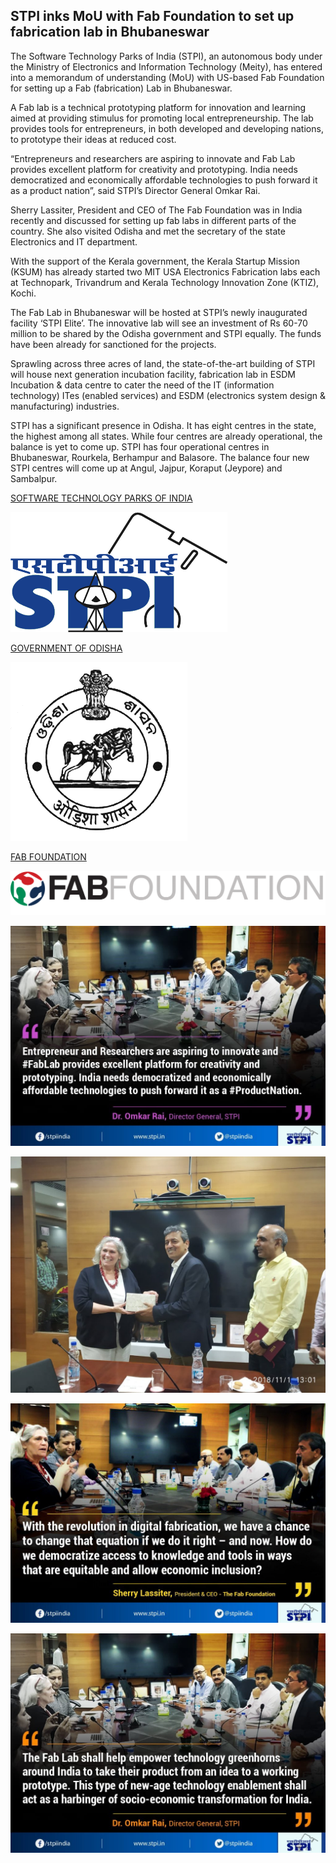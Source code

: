 ## STPI inks MoU with Fab Foundation to set up fabrication lab in Bhubaneswar

The Software Technology Parks of India (STPI), an autonomous body under the Ministry of Electronics and Information Technology (Meity), has entered into a memorandum of understanding (MoU) with US-based Fab Foundation for setting up a Fab (fabrication) Lab in Bhubaneswar.

A Fab lab is a technical prototyping platform for innovation and learning aimed at providing stimulus for promoting local entrepreneurship. The lab provides tools for entrepreneurs, in both developed and developing nations, to prototype their ideas at reduced cost.

“Entrepreneurs and researchers are aspiring to innovate and Fab Lab provides excellent platform for creativity and prototyping. India needs democratized and economically affordable technologies to push forward it as a product nation”, said STPI’s Director General Omkar Rai.

Sherry Lassiter, President and CEO of The Fab Foundation was in India recently and discussed for setting up fab labs in different parts of the country. She also visited Odisha and met the secretary of the state Electronics and IT department.

With the support of the Kerala government, the Kerala Startup Mission (KSUM) has already started two MIT USA Electronics Fabrication labs each at Technopark, Trivandrum and Kerala Technology Innovation Zone (KTIZ), Kochi.

The Fab Lab in Bhubaneswar will be hosted at STPI’s newly inaugurated facility ‘STPI Elite’. The innovative lab will see an investment of Rs 60-70 million to be shared by the Odisha government and STPI equally. The funds have been already for sanctioned for the projects.

Sprawling across three acres of land, the state-of-the-art building of STPI will house next generation incubation facility, fabrication lab in ESDM Incubation & data centre to cater the need of the IT (information technology) ITes (enabled services) and ESDM (electronics system design & manufacturing) industries.

STPI has a significant presence in Odisha. It has eight centres in the state, the highest among all states. While four centres are already operational, the balance is yet to come up. STPI has four operational centres in Bhubaneswar, Rourkela, Berhampur and Balasore. The balance four new STPI centres will come up at Angul, Jajpur, Koraput (Jeypore) and Sambalpur.

[SOFTWARE TECHNOLOGY PARKS OF INDIA](https://www.stpi.in/)

![STPI](img/stpi.png)

[GOVERNMENT OF ODISHA](http://www.fabfoundation.org/)

![Govt. of Odisha](img/odisha.png)

[FAB FOUNDATION](https://odisha.gov.in/)

![Fab Foundation](img/fabfound.png)

![Fab Foundation](img/mou1.jpg)

![Fab Foundation](img/mou2.jpg)

![Fab Foundation](img/mou3.jpg)

![Fab Foundation](img/mou4.jpg)